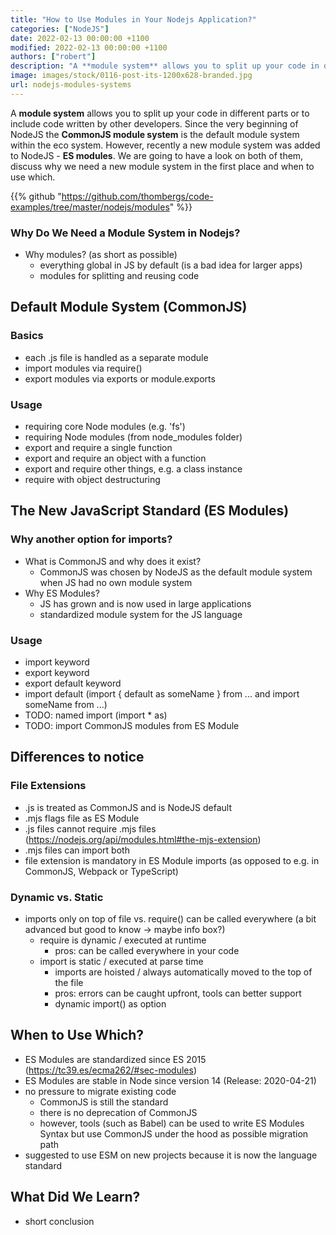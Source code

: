```yaml
---
title: "How to Use Modules in Your Nodejs Application?"
categories: ["NodeJS"]
date: 2022-02-13 00:00:00 +1100 
modified: 2022-02-13 00:00:00 +1100
authors: ["robert"]
description: "A **module system** allows you to split up your code in different parts or to include code written by other developers. We are going to have a look into CommonJS and ES Modules."
image: images/stock/0116-post-its-1200x628-branded.jpg
url: nodejs-modules-systems
---
```


A **module system** allows you to split up your code in different parts or to include code written by other developers. Since the very beginning of NodeJS the **CommonJS module system** is the default module system within the eco system. However, recently a new module system was added to NodeJS - **ES modules**. We are going to have a look on both of them, discuss why we need a new module system in the first place and when to use which.

{{% github "https://github.com/thombergs/code-examples/tree/master/nodejs/modules" %}}

### Why Do We Need a Module System in Nodejs?

- Why modules? (as short as possible)
    - everything global in JS by default (is a bad idea for larger apps)
    - modules for splitting and reusing code

## Default Module System (CommonJS)

### Basics

- each .js file is handled as a separate module
- import modules via require()
- export modules via exports or module.exports

### Usage

- requiring core Node modules (e.g. 'fs')
- requiring Node modules (from node_modules folder)
- export and require a single function
- export and require an object with a function
- export and require other things, e.g. a class instance
- require with object destructuring

## The New JavaScript Standard (ES Modules)

### Why another option for imports?

- What is CommonJS and why does it exist?
    - CommonJS was chosen by NodeJS as the default module system when JS had no own module system
- Why ES Modules?
    - JS has grown and is now used in large applications
    - standardized module system for the JS language

### Usage

- import keyword
- export keyword
- export default keyword
- import default (import { default as someName } from ... and import someName from ...)
- TODO: named import (import * as)
- TODO: import CommonJS modules from ES Module


## Differences to notice

### File Extensions
- .js is treated as CommonJS and is NodeJS default
- .mjs flags file as ES Module
- .js files cannot require .mjs files (https://nodejs.org/api/modules.html#the-mjs-extension)
- .mjs files can import both
- file extension is mandatory in ES Module imports (as opposed to e.g. in CommonJS, Webpack or TypeScript)

### Dynamic vs. Static
- imports only on top of file vs. require() can be called everywhere (a bit advanced but good to know -> maybe info box?)
    - require is dynamic / executed at runtime
        - pros: can be called everywhere in your code
    - import is static / executed at parse time
        - imports are hoisted / always automatically moved to the top of the file 
        - pros: errors can be caught upfront, tools can better support
        - dynamic import() as option

## When to Use Which?

- ES Modules are standardized since ES 2015 (https://tc39.es/ecma262/#sec-modules)
- ES Modules are stable in Node since version 14 (Release: 2020-04-21)
- no pressure to migrate existing code
    - CommonJS is still the standard
    - there is no deprecation of CommonJS
    - however, tools (such as Babel) can be used to write ES Modules Syntax but use CommonJS under the hood as possible migration path
- suggested to use ESM on new projects because it is now the language standard

## What Did We Learn?
- short conclusion
